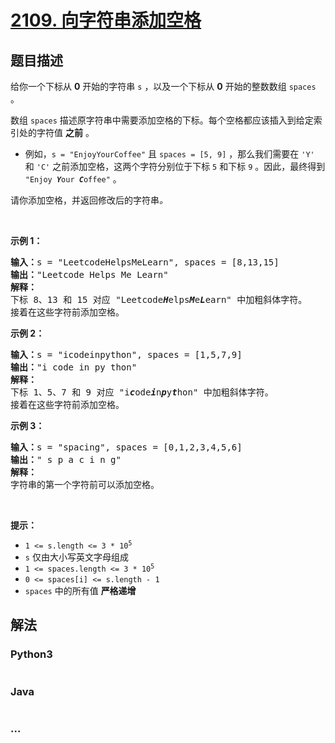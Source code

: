 # [2109. 向字符串添加空格](https://leetcode-cn.com/problems/adding-spaces-to-a-string)

## 题目描述

<!-- 这里写题目描述 -->

<p>给你一个下标从 <strong>0</strong> 开始的字符串 <code>s</code> ，以及一个下标从 <strong>0</strong> 开始的整数数组 <code>spaces</code> 。</p>

<p>数组 <code>spaces</code> 描述原字符串中需要添加空格的下标。每个空格都应该插入到给定索引处的字符值 <strong>之前</strong> 。</p>

<ul>
	<li>例如，<code>s = "EnjoyYourCoffee"</code> 且 <code>spaces = [5, 9]</code> ，那么我们需要在 <code>'Y'</code> 和 <code>'C'</code> 之前添加空格，这两个字符分别位于下标 <code>5</code> 和下标 <code>9</code> 。因此，最终得到 <code>"Enjoy <em><strong>Y</strong></em>our <em><strong>C</strong></em>offee"</code> 。</li>
</ul>

<p>请你添加空格，并返回修改后的字符串<em>。</em></p>

<p>&nbsp;</p>

<p><strong>示例 1：</strong></p>

<pre>
<strong>输入：</strong>s = "LeetcodeHelpsMeLearn", spaces = [8,13,15]
<strong>输出：</strong>"Leetcode Helps Me Learn"
<strong>解释：</strong>
下标 8、13 和 15 对应 "Leetcode<em><strong>H</strong></em>elps<em><strong>M</strong></em>e<em><strong>L</strong></em>earn" 中加粗斜体字符。
接着在这些字符前添加空格。
</pre>

<p><strong>示例 2：</strong></p>

<pre>
<strong>输入：</strong>s = "icodeinpython", spaces = [1,5,7,9]
<strong>输出：</strong>"i code in py thon"
<strong>解释：</strong>
下标 1、5、7 和 9 对应 "i<em><strong>c</strong></em>ode<em><strong>i</strong></em>n<em><strong>p</strong></em>y<em><strong>t</strong></em>hon" 中加粗斜体字符。
接着在这些字符前添加空格。
</pre>

<p><strong>示例 3：</strong></p>

<pre>
<strong>输入：</strong>s = "spacing", spaces = [0,1,2,3,4,5,6]
<strong>输出：</strong>" s p a c i n g"
<strong>解释：</strong>
字符串的第一个字符前可以添加空格。
</pre>

<p>&nbsp;</p>

<p><strong>提示：</strong></p>

<ul>
	<li><code>1 &lt;= s.length &lt;= 3 * 10<sup>5</sup></code></li>
	<li><code>s</code> 仅由大小写英文字母组成</li>
	<li><code>1 &lt;= spaces.length &lt;= 3 * 10<sup>5</sup></code></li>
	<li><code>0 &lt;= spaces[i] &lt;= s.length - 1</code></li>
	<li><code>spaces</code> 中的所有值 <strong>严格递增</strong></li>
</ul>


## 解法

<!-- 这里可写通用的实现逻辑 -->

<!-- tabs:start -->

### **Python3**

<!-- 这里可写当前语言的特殊实现逻辑 -->

```python

```

### **Java**

<!-- 这里可写当前语言的特殊实现逻辑 -->

```java

```

### **...**

```

```

<!-- tabs:end -->
